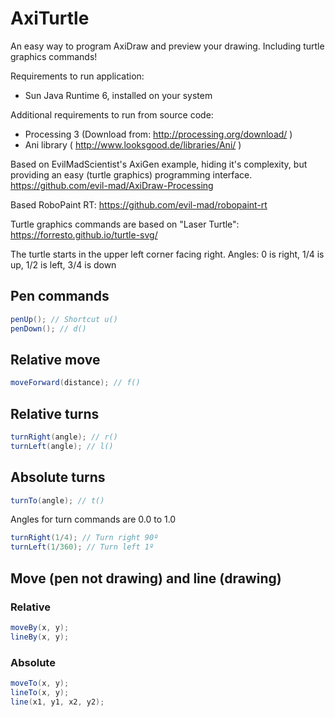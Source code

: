 # AxiTurtle

An easy way to program AxiDraw and preview your drawing.
Including turtle graphics commands!

Requirements to run application:
* Sun Java Runtime 6, installed on your system

Additional requirements to run from source code:
* Processing 3 (Download from: http://processing.org/download/  )
* Ani library ( http://www.looksgood.de/libraries/Ani/ )

Based on EvilMadScientist's AxiGen example, hiding it's complexity,
but providing an easy (turtle graphics) programming interface.
https://github.com/evil-mad/AxiDraw-Processing

Based RoboPaint RT: 
https://github.com/evil-mad/robopaint-rt

Turtle graphics commands are based on "Laser Turtle":
https://forresto.github.io/turtle-svg/
 
The turtle starts in the upper left corner facing right.
Angles: 0 is right, 1/4 is up, 1/2 is left, 3/4 is down

## Pen commands
```java
penUp(); // Shortcut u()
penDown(); // d()
```

## Relative move
```java
moveForward(distance); // f()
```

## Relative turns
```java
turnRight(angle); // r()
turnLeft(angle); // l()
```

## Absolute turns
```java
turnTo(angle); // t()
```
Angles for turn commands are 0.0 to 1.0
```java
turnRight(1/4); // Turn right 90º
turnLeft(1/360); // Turn left 1º
```

## Move (pen not drawing) and line (drawing)
### Relative
```java
moveBy(x, y); 
lineBy(x, y);
```
### Absolute
```java
moveTo(x, y); 
lineTo(x, y);
line(x1, y1, x2, y2);
```
